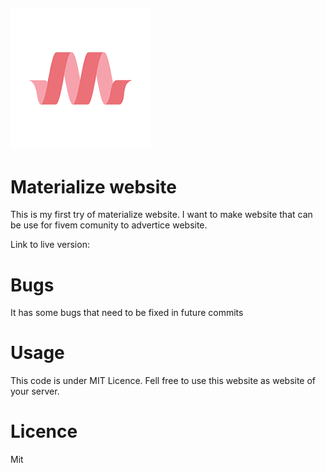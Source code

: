 ![Materialize logo](img/materialize.png)
---

# Materialize website
This is my first try of materialize website. I want to make website that can be use for fivem comunity to advertice website.

Link to live version: 


# Bugs
It has some bugs that need to be fixed in future commits

# Usage 

This code is under MIT Licence.
Fell free to use this website as website of your server.

# Licence
  Mit 

